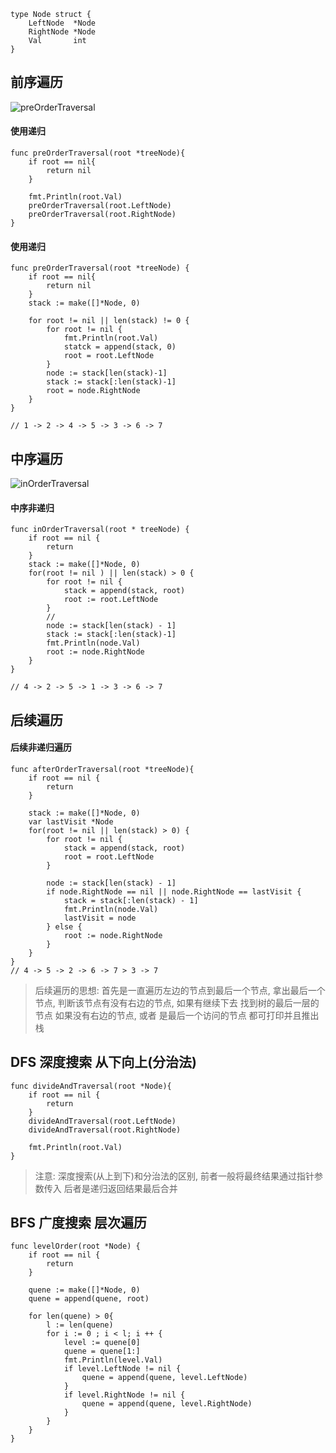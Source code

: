 ```cgo
type Node struct {
    LeftNode  *Node
    RightNode *Node
    Val       int
}
```

## 前序遍历 ##
![preOrderTraversal](./image/preOrderTraversal.png-tmp)
#### 使用递归 ####
```cgo
func preOrderTraversal(root *treeNode){
    if root == nil{
        return nil
    }

    fmt.Println(root.Val)
    preOrderTraversal(root.LeftNode)
    preOrderTraversal(root.RightNode)
}
```
#### 使用递归 ####
```cgo
func preOrderTraversal(root *treeNode) {
    if root == nil{
        return nil
    }
    stack := make([]*Node, 0)
    
    for root != nil || len(stack) != 0 {
        for root != nil {
            fmt.Println(root.Val)
            statck = append(stack, 0)
            root = root.LeftNode
        }
        node := stack[len(stack)-1]
        stack := stack[:len(stack)-1]
        root = node.RightNode
    }   
}

// 1 -> 2 -> 4 -> 5 -> 3 -> 6 -> 7
```


## 中序遍历 ##
![inOrderTraversal](./image/inOrderTraversal.jpg-Tmp)

#### 中序非递归
```cgo
func inOrderTraversal(root * treeNode) {
    if root == nil {
        return 
    }
    stack := make([]*Node, 0)
    for(root != nil ) || len(stack) > 0 {
        for root != nil {
            stack = append(stack, root)
            root := root.LeftNode
        }
        //
        node := stack[len(stack) - 1]
        stack := stack[:len(stack)-1]
        fmt.Println(node.Val)
        root := node.RightNode
    }   
}

// 4 -> 2 -> 5 -> 1 -> 3 -> 6 -> 7
```


## 后续遍历 ##

#### 后续非递归遍历
```cgo
func afterOrderTraversal(root *treeNode){
    if root == nil {
        return
    }
    
    stack := make([]*Node, 0)
    var lastVisit *Node
    for(root != nil || len(stack) > 0) {
        for root != nil {
            stack = append(stack, root)
            root = root.LeftNode
        }
        
        node := stack[len(stack) - 1]
        if node.RightNode == nil || node.RightNode == lastVisit {
            stack = stack[:len(stack) - 1]
            fmt.Println(node.Val)
            lastVisit = node
        } else {
            root := node.RightNode
        }
    }
}
// 4 -> 5 -> 2 -> 6 -> 7 > 3 -> 7
```
> 后续遍历的思想: 首先是一直遍历左边的节点到最后一个节点, 
> 拿出最后一个节点, 判断该节点有没有右边的节点, 如果有继续下去
> 找到树的最后一层的节点
> 如果没有右边的节点, 或者 是最后一个访问的节点 都可打印并且推出栈



## DFS 深度搜索 从下向上(分治法) ##
```cgo
func divideAndTraversal(root *Node){
    if root == nil {
        return
    }
    divideAndTraversal(root.LeftNode)
    divideAndTraversal(root.RightNode)
    
    fmt.Println(root.Val)
}
```
> 注意: 深度搜索(从上到下)和分治法的区别, 前者一般将最终结果通过指针参数传入
> 后者是递归返回结果最后合并

## BFS 广度搜索 层次遍历 ##
```cgo
func levelOrder(root *Node) {
    if root == nil {
        return
    }
    
    quene := make([]*Node, 0)
    quene = append(quene, root)
    
    for len(quene) > 0{
        l := len(quene)
        for i := 0 ; i < l; i ++ {
            level := quene[0]
            quene = quene[1:]
            fmt.Println(level.Val)
            if level.LeftNode != nil {
                quene = append(quene, level.LeftNode)
            }
            if level.RightNode != nil {
                quene = append(quene, level.RightNode)
            }
        }
    }
}
```




     